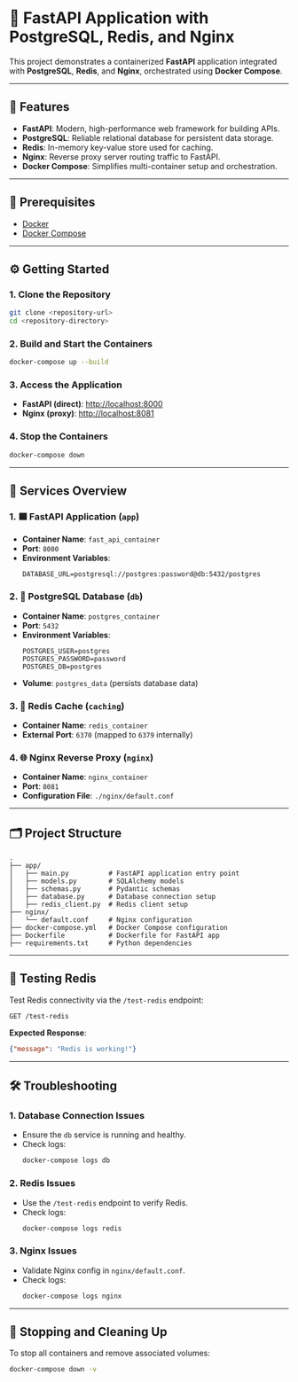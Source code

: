 # 🚀 FastAPI Application with PostgreSQL, Redis, and Nginx

This project demonstrates a containerized **FastAPI** application integrated with **PostgreSQL**, **Redis**, and **Nginx**, orchestrated using **Docker Compose**.

---

## 📌 Features

- **FastAPI**: Modern, high-performance web framework for building APIs.
- **PostgreSQL**: Reliable relational database for persistent data storage.
- **Redis**: In-memory key-value store used for caching.
- **Nginx**: Reverse proxy server routing traffic to FastAPI.
- **Docker Compose**: Simplifies multi-container setup and orchestration.

---

## 🧰 Prerequisites

- [Docker](https://www.docker.com/)
- [Docker Compose](https://docs.docker.com/compose/)

---

## ⚙️ Getting Started

### 1. Clone the Repository

```bash
git clone <repository-url>
cd <repository-directory>
```

### 2. Build and Start the Containers

```bash
docker-compose up --build
```

### 3. Access the Application

- **FastAPI (direct)**: [http://localhost:8000](http://localhost:8000)
- **Nginx (proxy)**: [http://localhost:8081](http://localhost:8081)

### 4. Stop the Containers

```bash
docker-compose down
```

---

## 🧾 Services Overview

### 1. 🟦 FastAPI Application (`app`)
- **Container Name**: `fast_api_container`
- **Port**: `8000`
- **Environment Variables**:
  ```env
  DATABASE_URL=postgresql://postgres:password@db:5432/postgres
  ```

### 2. 🐘 PostgreSQL Database (`db`)
- **Container Name**: `postgres_container`
- **Port**: `5432`
- **Environment Variables**:
  ```env
  POSTGRES_USER=postgres
  POSTGRES_PASSWORD=password
  POSTGRES_DB=postgres
  ```
- **Volume**: `postgres_data` (persists database data)

### 3. 🧠 Redis Cache (`caching`)
- **Container Name**: `redis_container`
- **External Port**: `6370` (mapped to `6379` internally)

### 4. 🌐 Nginx Reverse Proxy (`nginx`)
- **Container Name**: `nginx_container`
- **Port**: `8081`
- **Configuration File**: `./nginx/default.conf`

---

## 🗂️ Project Structure

```
.
├── app/
│   ├── main.py          # FastAPI application entry point
│   ├── models.py        # SQLAlchemy models
│   ├── schemas.py       # Pydantic schemas
│   ├── database.py      # Database connection setup
│   ├── redis_client.py  # Redis client setup
├── nginx/
│   └── default.conf     # Nginx configuration
├── docker-compose.yml   # Docker Compose configuration
├── Dockerfile           # Dockerfile for FastAPI app
├── requirements.txt     # Python dependencies
```

---

## 🧪 Testing Redis

Test Redis connectivity via the `/test-redis` endpoint:

```http
GET /test-redis
```

**Expected Response**:
```json
{"message": "Redis is working!"}
```

---

## 🛠️ Troubleshooting

### 1. Database Connection Issues
- Ensure the `db` service is running and healthy.
- Check logs:
  ```bash
  docker-compose logs db
  ```

### 2. Redis Issues
- Use the `/test-redis` endpoint to verify Redis.
- Check logs:
  ```bash
  docker-compose logs redis
  ```

### 3. Nginx Issues
- Validate Nginx config in `nginx/default.conf`.
- Check logs:
  ```bash
  docker-compose logs nginx
  ```

---

## 🧹 Stopping and Cleaning Up

To stop all containers and remove associated volumes:

```bash
docker-compose down -v
```


